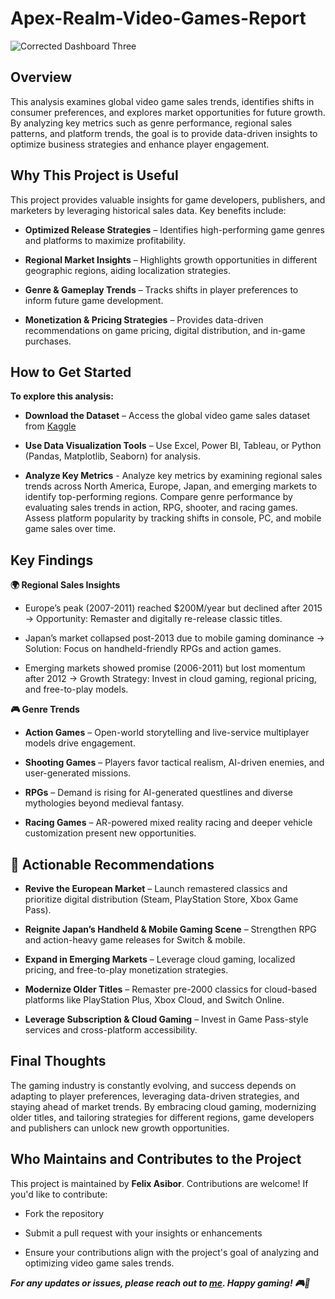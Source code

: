 # Apex-Realm-Video-Games-Report
![Corrected Dashboard Three](https://github.com/user-attachments/assets/61cd6a09-3b5d-4b50-92c5-592e346e3bba)


## Overview

This analysis examines global video game sales trends, identifies shifts in consumer preferences, and explores market opportunities for future growth. By analyzing key metrics such as genre performance, regional sales patterns, and platform trends, the goal is to provide data-driven insights to optimize business strategies and enhance player engagement.

## Why This Project is Useful

This project provides valuable insights for game developers, publishers, and marketers by leveraging historical sales data. Key benefits include:

+ **Optimized Release Strategies** – Identifies high-performing game genres and platforms to maximize profitability.

- **Regional Market Insights** – Highlights growth opportunities in different geographic regions, aiding localization strategies.

* **Genre & Gameplay Trends** – Tracks shifts in player preferences to inform future game development.

+ **Monetization & Pricing Strategies** – Provides data-driven recommendations on game pricing, digital distribution, and in-game purchases.

## How to Get Started

**To explore this analysis:**

+ **Download the Dataset** – Access the global video game sales dataset from [Kaggle](https://www.kaggle.com/datasets/anandshaw2001/video-game-sales)

- **Use Data Visualization Tools** – Use Excel, Power BI, Tableau, or Python (Pandas, Matplotlib, Seaborn) for analysis.

* **Analyze Key Metrics** - Analyze key metrics by examining regional sales trends across North America, Europe, Japan, and emerging markets to identify top-performing regions. Compare genre performance by evaluating sales trends in action, RPG, shooter, and racing games. Assess platform popularity by tracking shifts in console, PC, and mobile game sales over time.



## Key Findings

**🌍 Regional Sales Insights**

+ Europe’s peak (2007-2011) reached $200M/year but declined after 2015 → Opportunity: Remaster and digitally re-release classic titles.

- Japan’s market collapsed post-2013 due to mobile gaming dominance → Solution: Focus on handheld-friendly RPGs and action games.

* Emerging markets showed promise (2006-2011) but lost momentum after 2012 → Growth Strategy: Invest in cloud gaming, regional pricing, and free-to-play models.

**🎮 Genre Trends**

+ **Action Games** – Open-world storytelling and live-service multiplayer models drive engagement.

- **Shooting Games** – Players favor tactical realism, AI-driven enemies, and user-generated missions.

* **RPGs** – Demand is rising for AI-generated questlines and diverse mythologies beyond medieval fantasy.

+ **Racing Games** – AR-powered mixed reality racing and deeper vehicle customization present new opportunities.

## 📢 Actionable Recommendations

+ **Revive the European Market** – Launch remastered classics and prioritize digital distribution (Steam, PlayStation Store, Xbox Game Pass).

- **Reignite Japan’s Handheld & Mobile Gaming Scene** – Strengthen RPG and action-heavy game releases for Switch & mobile.

* **Expand in Emerging Markets** – Leverage cloud gaming, localized pricing, and free-to-play monetization strategies.

+ **Modernize Older Titles** – Remaster pre-2000 classics for cloud-based platforms like PlayStation Plus, Xbox Cloud, and Switch Online.

- **Leverage Subscription & Cloud Gaming** – Invest in Game Pass-style services and cross-platform accessibility.

## Final Thoughts

The gaming industry is constantly evolving, and success depends on adapting to player preferences, leveraging data-driven strategies, and staying ahead of market trends. By embracing cloud gaming, modernizing older titles, and tailoring strategies for different regions, game developers and publishers can unlock new growth opportunities.

## Who Maintains and Contributes to the Project

This project is maintained by **Felix Asibor**. Contributions are welcome! If you'd like to contribute:

+ Fork the repository

- Submit a pull request with your insights or enhancements

* Ensure your contributions align with the project's goal of analyzing and optimizing video game sales trends.

***For any updates or issues, please reach out to [me](asiborfelix@gmail.com). Happy gaming! 🎮🚀***

